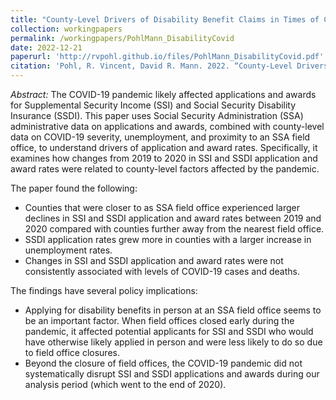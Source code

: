 ```yaml
---
title: "County-Level Drivers of Disability Benefit Claims in Times of COVID-19"
collection: workingpapers
permalink: /workingpapers/PohlMann_DisabilityCovid
date: 2022-12-21
paperurl: 'http://rvpohl.github.io/files/PohlMann_DisabilityCovid.pdf'
citation: 'Pohl, R. Vincent, David R. Mann. 2022. “County-Level Drivers of Disability Benefit Claims in Times of COVID-19.” Center for Retirement Research at Boston College Working Paper 2022-19.' 
---
```

<i>Abstract:</i> 
The COVID-19 pandemic likely affected applications and awards for Supplemental Security Income (SSI) and Social Security Disability Insurance (SSDI).  This paper uses Social Security Administration (SSA) administrative data on applications and awards, combined with county-level data on COVID-19 severity, unemployment, and proximity to an SSA field office, to understand drivers of application and award rates.  Specifically, it examines how changes from 2019 to 2020 in SSI and SSDI application and award rates were related to county-level factors affected by the pandemic.

The paper found the following:
- Counties that were closer to as SSA field office experienced larger declines in SSI and SSDI application and award rates between 2019 and 2020 compared with counties further away from the nearest field office.
- SSDI application rates grew more in counties with a larger increase in unemployment rates.
- Changes in SSI and SSDI application and award rates were not consistently associated with levels of COVID-19 cases and deaths.

The findings have several policy implications:
- Applying for disability benefits in person at an SSA field office seems to be an important factor. When field offices closed early during the pandemic, it affected potential applicants for SSI and SSDI who would have otherwise likely applied in person and were less likely to do so due to field office closures.
- Beyond the closure of field offices, the COVID-19 pandemic did not systematically disrupt SSI and SSDI applications and awards during our analysis period (which went to the end of 2020).
